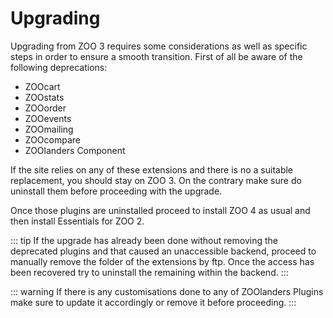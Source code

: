 # Upgrading

Upgrading from ZOO 3 requires some considerations as well as specific steps in order to ensure a smooth transition. First of all be aware of the following deprecations:

- ZOOcart
- ZOOstats
- ZOOorder
- ZOOevents
- ZOOmailing
- ZOOcompare
- ZOOlanders Component

If the site relies on any of these extensions and there is no a suitable replacement, you should stay on ZOO 3. On the contrary make sure do uninstall them before proceeding with the upgrade.

Once those plugins are uninstalled proceed to install ZOO 4 as usual and then install Essentials for ZOO 2.

::: tip
If the upgrade has already been done without removing the deprecated plugins and that caused an unaccessible backend, proceed to manually remove the folder of the extensions by ftp. Once the access has been recovered try to uninstall the remaining within the backend.
:::

::: warning
If there is any customisations done to any of ZOOlanders Plugins make sure to update it accordingly or remove it before proceeding.
:::
